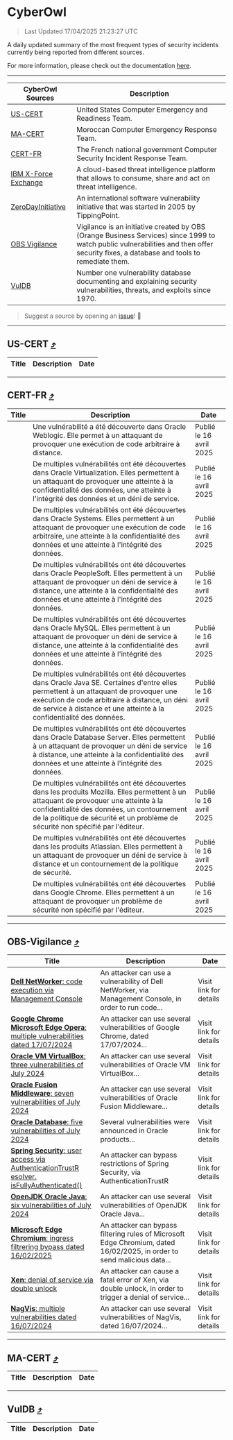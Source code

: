 
 <div id='top'></div>

# CyberOwl

 > Last Updated 17/04/2025 21:23:27 UTC
 
 A daily updated summary of the most frequent types of security incidents currently being reported from different sources.
 
 For more information, please check out the documentation [here](./docs/README.md).
 
 ---
 |CyberOwl Sources|Description|
 |---|---|
 |[US-CERT](#us-cert-arrow_heading_up)|United States Computer Emergency and Readiness Team.|
 |[MA-CERT](#ma-cert-arrow_heading_up)|Moroccan Computer Emergency Response Team.|
 |[CERT-FR](#cert-fr-arrow_heading_up)|The French national government Computer Security Incident Response Team.|
 |[IBM X-Force Exchange](#ibmcloud-arrow_heading_up)|A cloud-based threat intelligence platform that allows to consume, share and act on threat intelligence.|
 |[ZeroDayInitiative](#zerodayinitiative-arrow_heading_up)|An international software vulnerability initiative that was started in 2005 by TippingPoint.|
 |[OBS Vigilance](#obs-vigilance-arrow_heading_up)|Vigilance is an initiative created by OBS (Orange Business Services) since 1999 to watch public vulnerabilities and then offer security fixes, a database and tools to remediate them.|
 |[VulDB](#vuldb-arrow_heading_up)|Number one vulnerability database documenting and explaining security vulnerabilities, threats, and exploits since 1970.|
 
 > Suggest a source by opening an [issue](https://github.com/karimhabush/cyberowl/issues)! :raised_hands:
 ---

## US-CERT [:arrow_heading_up:](#cyberowl)

 |Title|Description|Date|
 |---|---|---|
 
 ---

## CERT-FR [:arrow_heading_up:](#cyberowl)

 |Title|Description|Date|
 |---|---|---|
 |[](https://www.cert.ssi.gouv.fr/avis/CERTFR-2025-AVI-0324/)|Une vulnérabilité a été découverte dans Oracle Weblogic. Elle permet à un attaquant de provoquer une exécution de code arbitraire à distance.|Publié le 16 avril 2025|
 |[](https://www.cert.ssi.gouv.fr/avis/CERTFR-2025-AVI-0323/)|De multiples vulnérabilités ont été découvertes dans Oracle Virtualization. Elles permettent à un attaquant de provoquer une atteinte à la confidentialité des données, une atteinte à l'intégrité des données et un déni de service.|Publié le 16 avril 2025|
 |[](https://www.cert.ssi.gouv.fr/avis/CERTFR-2025-AVI-0322/)|De multiples vulnérabilités ont été découvertes dans Oracle Systems. Elles permettent à un attaquant de provoquer une exécution de code arbitraire, une atteinte à la confidentialité des données et une atteinte à l'intégrité des données.|Publié le 16 avril 2025|
 |[](https://www.cert.ssi.gouv.fr/avis/CERTFR-2025-AVI-0321/)|De multiples vulnérabilités ont été découvertes dans Oracle PeopleSoft. Elles permettent à un attaquant de provoquer un déni de service à distance, une atteinte à la confidentialité des données et une atteinte à l'intégrité des données.|Publié le 16 avril 2025|
 |[](https://www.cert.ssi.gouv.fr/avis/CERTFR-2025-AVI-0320/)|De multiples vulnérabilités ont été découvertes dans Oracle MySQL. Elles permettent à un attaquant de provoquer un déni de service à distance, une atteinte à la confidentialité des données et une atteinte à l'intégrité des données.|Publié le 16 avril 2025|
 |[](https://www.cert.ssi.gouv.fr/avis/CERTFR-2025-AVI-0319/)|De multiples vulnérabilités ont été découvertes dans Oracle Java SE. Certaines d'entre elles permettent à un attaquant de provoquer une exécution de code arbitraire à distance, un déni de service à distance et une atteinte à la confidentialité des données.|Publié le 16 avril 2025|
 |[](https://www.cert.ssi.gouv.fr/avis/CERTFR-2025-AVI-0318/)|De multiples vulnérabilités ont été découvertes dans Oracle Database Server. Elles permettent à un attaquant de provoquer un déni de service à distance, une atteinte à la confidentialité des données et une atteinte à l'intégrité des données.|Publié le 16 avril 2025|
 |[](https://www.cert.ssi.gouv.fr/avis/CERTFR-2025-AVI-0317/)|De multiples vulnérabilités ont été découvertes dans les produits Mozilla. Elles permettent à un attaquant de provoquer une atteinte à la confidentialité des données, un contournement de la politique de sécurité et un problème de sécurité non spécifié par l'éditeur.|Publié le 16 avril 2025|
 |[](https://www.cert.ssi.gouv.fr/avis/CERTFR-2025-AVI-0316/)|De multiples vulnérabilités ont été découvertes dans les produits Atlassian. Elles permettent à un attaquant de provoquer un déni de service à distance et un contournement de la politique de sécurité.|Publié le 16 avril 2025|
 |[](https://www.cert.ssi.gouv.fr/avis/CERTFR-2025-AVI-0315/)|De multiples vulnérabilités ont été découvertes dans Google Chrome. Elles permettent à un attaquant de provoquer un problème de sécurité non spécifié par l'éditeur.|Publié le 16 avril 2025|
 
 ---

## OBS-Vigilance [:arrow_heading_up:](#cyberowl)

 |Title|Description|Date|
 |---|---|---|
 |[<a href="https://vigilance.fr/vulnerability/Dell-NetWorker-code-execution-via-Management-Console-46401" class="noirorange"><b>Dell NetWorker</b>: code execution via Management Console</a>](https://vigilance.fr/vulnerability/Dell-NetWorker-code-execution-via-Management-Console-46401)|An attacker can use a vulnerability of Dell NetWorker, via Management Console, in order to run code...|Visit link for details|
 |[<a href="https://vigilance.fr/vulnerability/Google-Chrome-Microsoft-Edge-Opera-multiple-vulnerabilities-dated-17-07-2024-44775" class="noirorange"><b>Google Chrome  Microsoft Edge  Opera</b>: multiple vulnerabilities dated 17/07/2024</a>](https://vigilance.fr/vulnerability/Google-Chrome-Microsoft-Edge-Opera-multiple-vulnerabilities-dated-17-07-2024-44775)|An attacker can use several vulnerabilities of Google Chrome, dated 17/07/2024...|Visit link for details|
 |[<a href="https://vigilance.fr/vulnerability/Oracle-VM-VirtualBox-three-vulnerabilities-of-July-2024-44773" class="noirorange"><b>Oracle VM VirtualBox</b>: three vulnerabilities of July 2024</a>](https://vigilance.fr/vulnerability/Oracle-VM-VirtualBox-three-vulnerabilities-of-July-2024-44773)|An attacker can use several vulnerabilities of Oracle VM VirtualBox...|Visit link for details|
 |[<a href="https://vigilance.fr/vulnerability/Oracle-Fusion-Middleware-seven-vulnerabilities-of-July-2024-44770" class="noirorange"><b>Oracle Fusion Middleware</b>: seven vulnerabilities of July 2024</a>](https://vigilance.fr/vulnerability/Oracle-Fusion-Middleware-seven-vulnerabilities-of-July-2024-44770)|An attacker can use several vulnerabilities of Oracle Fusion Middleware...|Visit link for details|
 |[<a href="https://vigilance.fr/vulnerability/Oracle-Database-five-vulnerabilities-of-July-2024-44769" class="noirorange"><b>Oracle Database</b>: five vulnerabilities of July 2024</a>](https://vigilance.fr/vulnerability/Oracle-Database-five-vulnerabilities-of-July-2024-44769)|Several vulnerabilities were announced in Oracle products...|Visit link for details|
 |[<a href="https://vigilance.fr/vulnerability/Spring-Security-user-access-via-AuthenticationTrustResolver-isFullyAuthenticated-44768" class="noirorange"><b>Spring Security</b>: user access via AuthenticationTrustR<wbr>esolver.<wbr>isFullyAuthenticated<wbr>()</wbr></wbr></wbr></a>](https://vigilance.fr/vulnerability/Spring-Security-user-access-via-AuthenticationTrustResolver-isFullyAuthenticated-44768)|An attacker can bypass restrictions of Spring Security, via AuthenticationTrustR|Visit link for details|
 |[<a href="https://vigilance.fr/vulnerability/OpenJDK-Oracle-Java-six-vulnerabilities-of-July-2024-44767" class="noirorange"><b>OpenJDK  Oracle Java</b>: six vulnerabilities of July 2024</a>](https://vigilance.fr/vulnerability/OpenJDK-Oracle-Java-six-vulnerabilities-of-July-2024-44767)|An attacker can use several vulnerabilities of OpenJDK  Oracle Java...|Visit link for details|
 |[<a href="https://vigilance.fr/vulnerability/Microsoft-Edge-Chromium-ingress-filtrering-bypass-dated-16-02-2025-46397" class="noirorange"><b>Microsoft Edge Chromium</b>: ingress filtrering bypass dated 16/02/2025</a>](https://vigilance.fr/vulnerability/Microsoft-Edge-Chromium-ingress-filtrering-bypass-dated-16-02-2025-46397)|An attacker can bypass filtering rules of Microsoft Edge Chromium, dated 16/02/2025, in order to send malicious data...|Visit link for details|
 |[<a href="https://vigilance.fr/vulnerability/Xen-denial-of-service-via-double-unlock-44764" class="noirorange"><b>Xen</b>: denial of service via double unlock</a>](https://vigilance.fr/vulnerability/Xen-denial-of-service-via-double-unlock-44764)|An attacker can cause a fatal error of Xen, via double unlock, in order to trigger a denial of service...|Visit link for details|
 |[<a href="https://vigilance.fr/vulnerability/NagVis-multiple-vulnerabilities-dated-16-07-2024-44761" class="noirorange"><b>NagVis</b>: multiple vulnerabilities dated 16/07/2024</a>](https://vigilance.fr/vulnerability/NagVis-multiple-vulnerabilities-dated-16-07-2024-44761)|An attacker can use several vulnerabilities of NagVis, dated 16/07/2024...|Visit link for details|
 
 ---

## MA-CERT [:arrow_heading_up:](#cyberowl)

 |Title|Description|Date|
 |---|---|---|
 
 ---

## VulDB [:arrow_heading_up:](#cyberowl)

 |Title|Description|Date|
 |---|---|---|
 